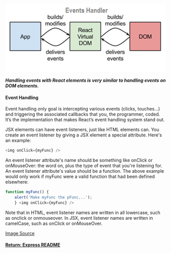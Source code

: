 ![Handling](../img/eventHandler.png)

___Handling events with React elements is very similar to handling events on DOM elements.___
#### Event Handling
Event handling only goal is intercepting various events (clicks, touches…) and triggering the associated callbacks that you, the programmer, coded. It’s the implementation that makes React’s event handling system stand out.

JSX elements can have event listeners, just like HTML elements can. You create an event listener by giving a JSX element a special attribute. Here's an example:
```js
<img onClick={myFunc} />
```
An event listener attribute's name should be something like onClick or onMouseOver: the word on, plus the type of event that you're listening for. An event listener attribute's value should be a function. The above example would only work if myFunc were a valid function that had been defined elsewhere:
```js
function myFunc() {
    alert('Make myFunc the pFunc...');
    } <img onClick={myFunc} />
```
Note that in HTML, event listener names are written in all lowercase, such as onclick or onmouseover. In JSX, event listener names are written in camelCase, such as onClick or onMouseOver.

[Image Source](http://webjustify.com/reactjs-events/)

#### [Return: Express README](../README.md)
